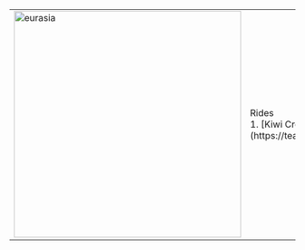<table>
  <tr>
    <td><img src="https://teamzaq.ca/assets/gallery/eurasia.jpg" alt="eurasia" width="400"></td>
    <td>
      Rides<br>
      1. [Kiwi Cross](https://teamzaq.ca/rides)
    </td>
  </tr>
</table>